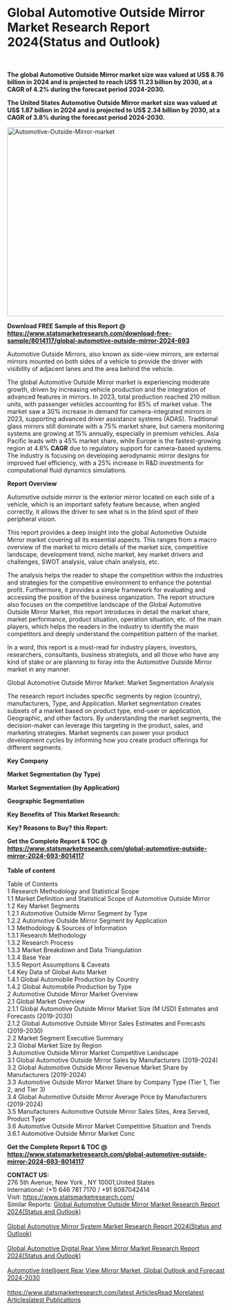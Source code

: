 <h1>Global Automotive Outside Mirror Market Research Report 2024(Status and Outlook)</h1><br/><p><strong>The global Automotive Outside Mirror market size was valued at US$ 8.76 billion in 2024 and is projected to reach US$ 11.23 billion by 2030, at a <strong>CAGR</strong> of 4.2% during the forecast period 2024-2030.</strong></p><p><strong>The United States Automotive Outside Mirror market size was valued at US$ 1.87 billion in 2024 and is projected to US$ 2.34 billion by 2030, at a <strong>CAGR</strong> of 3.8% during the forecast period 2024-2030.</strong></p><p><img alt="Automotive-Outside-Mirror-market" src="https://www.grandresearchstore.com/assets/report-images/Automotive_Outside_Mirror_market.png" style="width: 730px; height: 438px;"></p><p><strong>Download FREE Sample of this Report @ <a href="https://www.statsmarketresearch.com/download-free-sample/8014117/global-automotive-outside-mirror-2024-693">https://www.statsmarketresearch.com/download-free-sample/8014117/global-automotive-outside-mirror-2024-693</a></strong></p><p>Automotive Outside Mirrors, also known as side-view mirrors, are external mirrors mounted on both sides of a vehicle to provide the driver with visibility of adjacent lanes and the area behind the vehicle.</p><p>The global Automotive Outside Mirror market is experiencing moderate growth, driven by increasing vehicle production and the integration of advanced features in mirrors. In 2023, total production reached 210 million units, with passenger vehicles accounting for 85% of market value. The market saw a 30% increase in demand for camera-integrated mirrors in 2023, supporting advanced driver assistance systems (ADAS). Traditional glass mirrors still dominate with a 75% market share, but camera monitoring systems are growing at 15% annually, especially in premium vehicles. Asia Pacific leads with a 45% market share, while Europe is the fastest-growing region at 4.8% <strong>CAGR</strong> due to regulatory support for camera-based systems. The industry is focusing on developing aerodynamic mirror designs for improved fuel efficiency, with a 25% increase in R&D investments for computational fluid dynamics simulations.</p><p><strong>Report Overview</strong></p><p>Automotive outside mirror is the exterior mirror located on each side of a vehicle, which is an important safety feature because, when angled correctly, it allows the driver to see what is in the blind spot of their peripheral vision.</p><p>This report provides a deep insight into the global Automotive Outside Mirror market covering all its essential aspects. This ranges from a macro overview of the market to micro details of the market size, competitive landscape, development trend, niche market, key market drivers and challenges, SWOT analysis, value chain analysis, etc.</p><p>The analysis helps the reader to shape the competition within the industries and strategies for the competitive environment to enhance the potential profit. Furthermore, it provides a simple framework for evaluating and accessing the position of the business organization. The report structure also focuses on the competitive landscape of the Global Automotive Outside Mirror Market, this report introduces in detail the market share, market performance, product situation, operation situation, etc. of the main players, which helps the readers in the industry to identify the main competitors and deeply understand the competition pattern of the market.</p><p>In a word, this report is a must-read for industry players, investors, researchers, consultants, business strategists, and all those who have any kind of stake or are planning to foray into the Automotive Outside Mirror market in any manner.</p><p>Global Automotive Outside Mirror Market: Market Segmentation Analysis</p><p>The research report includes specific segments by region (country), manufacturers, Type, and Application. Market segmentation creates subsets of a market based on product type, end-user or application, Geographic, and other factors. By understanding the market segments, the decision-maker can leverage this targeting in the product, sales, and marketing strategies. Market segments can power your product development cycles by informing how you create product offerings for different segments.</p><p><strong>Key Company</strong></p><p><strong>Market Segmentation (by Type)</strong></p><p><strong>Market Segmentation (<strong>by Application</strong>)</strong></p><p><strong>Geographic Segmentation</strong></p><p><strong>Key Benefits of This Market Research:</strong></p><p><strong>Key? <strong>Reasons to Buy</strong>? this Report:</strong></p><div><b>Get the Complete Report & TOC @ <a href="https://www.statsmarketresearch.com/global-automotive-outside-mirror-2024-693-8014117">https://www.statsmarketresearch.com/global-automotive-outside-mirror-2024-693-8014117</a></b></div><br><b>Table of content</b><p>Table of Contents<br /> 1 Research Methodology and Statistical Scope<br /> 1.1 Market Definition and Statistical Scope of Automotive Outside Mirror<br /> 1.2 Key Market Segments<br /> 1.2.1 Automotive Outside Mirror Segment by Type<br /> 1.2.2 Automotive Outside Mirror Segment by Application<br /> 1.3 Methodology & Sources of Information<br /> 1.3.1 Research Methodology<br /> 1.3.2 Research Process<br /> 1.3.3 Market Breakdown and Data Triangulation<br /> 1.3.4 Base Year<br /> 1.3.5 Report Assumptions & Caveats<br /> 1.4 Key Data of Global Auto Market<br /> 1.4.1 Global Automobile Production by Country<br /> 1.4.2 Global Automobile Production by Type<br /> 2 Automotive Outside Mirror Market Overview<br /> 2.1 Global Market Overview<br /> 2.1.1 Global Automotive Outside Mirror Market Size (M USD) Estimates and Forecasts (2019-2030)<br /> 2.1.2 Global Automotive Outside Mirror Sales Estimates and Forecasts (2019-2030)<br /> 2.2 Market Segment Executive Summary<br /> 2.3 Global Market Size by Region<br /> 3 Automotive Outside Mirror Market Competitive Landscape<br /> 3.1 Global Automotive Outside Mirror Sales by Manufacturers (2019-2024)<br /> 3.2 Global Automotive Outside Mirror Revenue Market Share by Manufacturers (2019-2024)<br /> 3.3 Automotive Outside Mirror Market Share by Company Type (Tier 1, Tier 2, and Tier 3)<br /> 3.4 Global Automotive Outside Mirror Average Price by Manufacturers (2019-2024)<br /> 3.5 Manufacturers Automotive Outside Mirror Sales Sites, Area Served, Product Type<br /> 3.6 Automotive Outside Mirror Market Competitive Situation and Trends<br /> 3.6.1 Automotive Outside Mirror Market Conc<br><div><b>Get the Complete Report & TOC @ <a href="https://www.statsmarketresearch.com/global-automotive-outside-mirror-2024-693-8014117">https://www.statsmarketresearch.com/global-automotive-outside-mirror-2024-693-8014117</a></b></div></p> <b>CONTACT US:</b><br>276 5th Avenue, New York , NY 10001,United States<br>International: (+1) 646 781 7170 / +91 8087042414<br>Visit: <a href="https://www.statsmarketresearch.com/">https://www.statsmarketresearch.com/</a><br>Similar Reports: <a href="https://www.statsmarketresearch.com/global-automotive-outside-mirror-2024-693-8014117">Global Automotive Outside Mirror Market Research Report 2024(Status and Outlook)</a><br/><br/><a href="https://www.statsmarketresearch.com/global-automotive-outside-mirror-2024-693-8014117">Global Automotive Mirror System Market Research Report 2024(Status and Outlook)</a><br/><br/><a href="https://www.statsmarketresearch.com/global-automotive-outside-mirror-2024-693-8014117">Global Automotive Digital Rear View Mirror Market Research Report 2024(Status and Outlook)</a><br/><br/><a href="https://www.statsmarketresearch.com/global-automotive-outside-mirror-2024-693-8014117">Automotive Intelligent Rear View Mirror Market, Global Outlook and Forecast 2024-2030</a><br/><br/><a href="https://gyeongbokgung.com">https://www.statsmarketresearch.com/</a><a href="https://hallyeomaritime.com">latest Articles</a><a href="https://jingwansa.com">Read More</a><a href=https://nguoiviet.jp/">latest Articles</a><a href="https://www.intelmarketresearch.com/">latest Publications</a>
